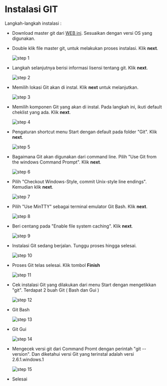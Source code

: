 # Instalasi GIT

Langkah-langkah instalasi :

* Download master git dari [WEB ini](https://git-scm.com/downloads "Download git"). Sesuaikan dengan versi OS yang digunakan.

* Double klik file master git, untuk melakukan proses instalasi. Klik **next**.

	![step 1](1.png "1")

* Langkah selanjutnya berisi informasi lisensi tentang git. Klik **next**.

	![step 2](2.PNG "2")

* Memilih lokasi Git akan di instal. Klik **next** untuk melanjutkan.

	![step 3](3.PNG "3")

* Memilih komponen Git yang akan di instal. Pada langkah ini, ikuti default cheklist yang ada. Klik **next**.

	![step 4](4.PNG "4")


* Pengaturan shortcut menu Start dengan default pada folder "Git". Klik **next**.

	![step 5](5.PNG "5")

* Bagaimana Git akan digunakan dari command line. Pilih "Use Git from the windows Command Prompt". Klik **next**.

	![step 6](6.PNG "6")

* Pilih "Checkout Windows-Style, commit Unix-style line endings". Kemudian klik **next**.

	![step 7](7.PNG "7")

* Pilih "Use MinTTY" sebagai terminal emulator Git Bash. Klik **next**.

	![step 8](8.PNG "8")

* Beri centang pada "Enable file system caching". Klik **next**.

	![step 9](9.PNG "9")

* Instalasi Git sedang berjalan. Tunggu proses hingga selesai.  

	![step 10](10.PNG "10")

* Proses Git telas selesai. Klik tombol **Finish**

	![step 11](11.PNG "11")

* Cek instalasi Git yang dilakukan dari menu Start dengan mengetikkan "git". Terdapat 2 buah Git ( Bash dan Gui )

	![step 12](12.PNG "12")

* Git Bash

	![step 13](13.PNG "13")

* Git Gui

	![step 14](14.PNG "14")

* Mengecek versi git dari Command Promt dengan perintah "git --version". Dan diketahui versi Git yang terinstal adalah versi 2.6.1.windows.1

	![step 15](15.PNG "15")

* Selesai
